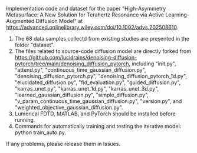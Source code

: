 Implementation code and dataset for the paper "High-Asymmetry Metasurface: A New Solution for Terahertz Resonance via Active Learning-Augmented Diffusion Model" at https://advanced.onlinelibrary.wiley.com/doi/10.1002/advs.202508610.

1. The 68 data samples collectd from existing studies are presented in the folder "dataset".
2. The files related to source-code diffusion model are directly forked from https://github.com/lucidrains/denoising-diffusion-pytorch/tree/main/denoising_diffusion_pytorch, including "init.py", "attend.py", "continuous_time_gaussian_diffusion.py", "denoising_diffusion_pytorch.py", "denoising_diffusion_pytorch_1d.py", "elucidated_diffusion.py", "fid_evaluation.py", "guided_diffusion.py", "karras_unet.py", "karras_unet_1d.py", "karras_unet_3d.py", "learned_gaussian_diffusion.py", "simple_diffusion.py", "v_param_continuous_time_gaussian_diffusion.py", "version.py", and "weighted_objective_gaussian_diffusion.py". 
3. Lumerical FDTD, MATLAB, and PyTorch should be installed before running.
4. Commands for automatically training and testing the iterative model: python train_auto.py.

If any problems, please release them in Issues.
